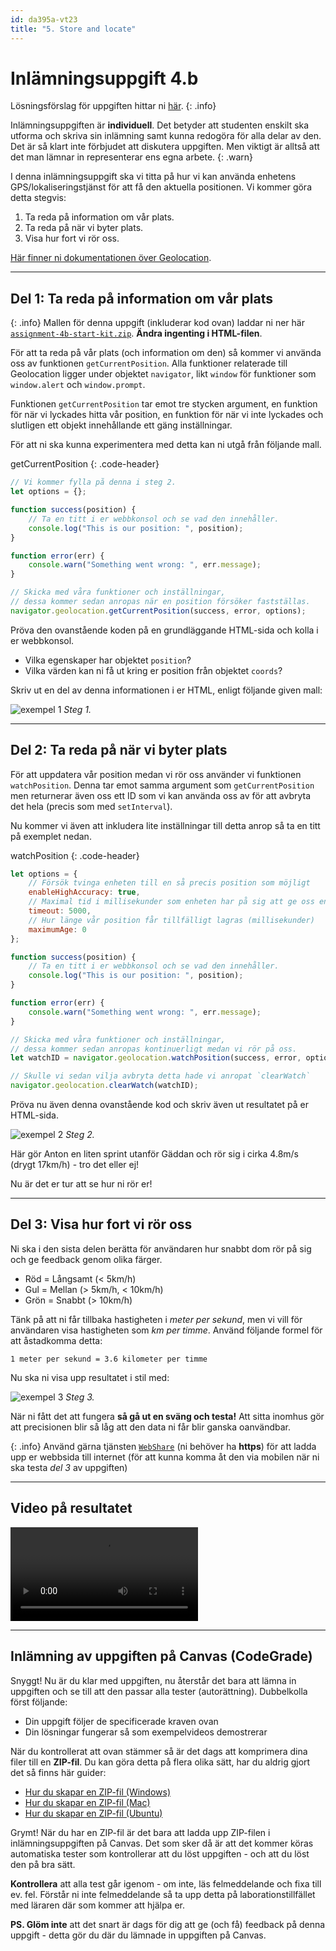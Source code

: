 ```yaml
---
id: da395a-vt23
title: "5. Store and locate"
---
```


# Inlämningsuppgift 4.b

Lösningsförslag för uppgiften hittar ni [här](../../assets/kod/4.b.zip).
{: .info}

Inlämningsuppgiften är **individuell**. Det betyder att studenten enskilt ska utforma och skriva sin inlämning samt kunna redogöra för alla delar av den. Det är så klart inte förbjudet att diskutera uppgiften. Men viktigt är alltså att det man lämnar in representerar ens egna arbete.
{: .warn}

I denna inlämningsuppgift ska vi titta på hur vi kan använda enhetens GPS/lokaliseringstjänst för att få den aktuella positionen. Vi kommer göra detta stegvis:

1. Ta reda på information om vår plats.
2. Ta reda på när vi byter plats.
3. Visa hur fort vi rör oss.

[Här finner ni dokumentationen över Geolocation](https://developer.mozilla.org/en-US/docs/Web/API/Geolocation).

---

## Del 1: Ta reda på information om vår plats

{: .info}
Mallen för denna uppgift (inkluderar kod ovan) laddar ni ner här [`assignment-4b-start-kit.zip`](../../assets/kod/assignment-4b-start-kit.zip).
**Ändra ingenting i HTML-filen**.

För att ta reda på vår plats (och information om den) så kommer vi använda oss av funktionen `getCurrentPosition`. Alla funktioner relaterade till Geolocation ligger under objektet `navigator`, likt `window` för funktioner som `window.alert` och `window.prompt`.

Funktionen `getCurrentPosition` tar emot tre stycken argument, en funktion för när vi lyckades hitta vår position, en funktion för när vi inte lyckades och slutligen ett objekt innehållande ett gäng inställningar.

För att ni ska kunna experimentera med detta kan ni utgå från följande mall.

getCurrentPosition
{: .code-header}

``` js
// Vi kommer fylla på denna i steg 2.
let options = {};

function success(position) {
    // Ta en titt i er webbkonsol och se vad den innehåller.
    console.log("This is our position: ", position);
}

function error(err) {
    console.warn("Something went wrong: ", err.message);
}

// Skicka med våra funktioner och inställningar,
// dessa kommer sedan anropas när en position försöker fastställas.
navigator.geolocation.getCurrentPosition(success, error, options);
```

Pröva den ovanstående koden på en grundläggande HTML-sida och kolla i er webbkonsol.

* Vilka egenskaper har objektet `position`?
* Vilka värden kan ni få ut kring er position från objektet `coords`?

Skriv ut en del av denna informationen i er HTML, enligt följande given mall:

![exempel 1](../../images/geo1.jpg) _Steg 1._

---

## Del 2: Ta reda på när vi byter plats

För att uppdatera vår position medan vi rör oss använder vi funktionen `watchPosition`. Denna tar emot samma argument som `getCurrentPosition` men returnerar även oss ett ID som vi kan använda oss av för att avbryta det hela (precis som med `setInterval`).

Nu kommer vi även att inkludera lite inställningar till detta anrop så ta en titt på exemplet nedan.

watchPosition
{: .code-header}

``` js
let options = {
    // Försök tvinga enheten till en så precis position som möjligt
    enableHighAccuracy: true,
    // Maximal tid i millisekunder som enheten har på sig att ge oss en position
    timeout: 5000,
    // Hur länge vår position får tillfälligt lagras (millisekunder)
    maximumAge: 0
};

function success(position) {
    // Ta en titt i er webbkonsol och se vad den innehåller.
    console.log("This is our position: ", position);
}

function error(err) {
    console.warn("Something went wrong: ", err.message);
}

// Skicka med våra funktioner och inställningar,
// dessa kommer sedan anropas kontinuerligt medan vi rör på oss.
let watchID = navigator.geolocation.watchPosition(success, error, options);

// Skulle vi sedan vilja avbryta detta hade vi anropat `clearWatch`
navigator.geolocation.clearWatch(watchID);
```

Pröva nu även denna ovanstående kod och skriv även ut resultatet på er HTML-sida.

![exempel 2](../../images/geo2.png) _Steg 2._

Här gör Anton en liten sprint utanför Gäddan och rör sig i cirka 4.8m/s (drygt 17km/h) - tro det eller ej!

Nu är det er tur att se hur ni rör er!

---

## Del 3: Visa hur fort vi rör oss

Ni ska i den sista delen berätta för användaren hur snabbt dom rör på sig och ge feedback genom olika färger.

* Röd = Långsamt (< 5km/h)
* Gul = Mellan (> 5km/h, < 10km/h)
* Grön = Snabbt (> 10km/h)

Tänk på att ni får tillbaka hastigheten i *meter per sekund*, men vi vill för användaren visa hastigheten som *km per timme*. Använd följande formel för att åstadkomma detta:

```
1 meter per sekund = 3.6 kilometer per timme
```

Nu ska ni visa upp resultatet i stil med:

![exempel 3](../../images/geo3.jpg) _Steg 3._

När ni fått det att fungera **så gå ut en sväng och testa!** Att sitta inomhus gör att precisionen blir så låg att den data ni får blir ganska oanvändbar.

{: .info}
Använd gärna tjänsten [`WebShare`](http://webshare.mah.se/) (ni behöver ha **https**) för att ladda upp er webbsida till internet (för att kunna komma åt den via mobilen när ni ska testa *del 3* av uppgiften)

---

## Video på resultatet

<video controls>
  <source src="http://webbintro.se/media/inl.4.b.mp4" type="video/mp4">
Your browser does not support the video tag.
</video>

---

## Inlämning av uppgiften på Canvas (CodeGrade)

Snyggt! Nu är du klar med uppgiften, nu återstår det bara att lämna in uppgiften och se till att den passar alla tester (autorättning). Dubbelkolla först följande:

* Din uppgift följer de specificerade kraven ovan
* Din lösningar fungerar så som exempelvideos demostrerar

När du kontrollerat att ovan stämmer så är det dags att komprimera dina filer till en **ZIP-fil**. Du kan göra detta på flera olika sätt, har du aldrig gjort det så finns här guider:

- [Hur du skapar en ZIP-fil (Windows)](https://support.microsoft.com/en-us/windows/zip-and-unzip-files-8d28fa72-f2f9-712f-67df-f80cf89fd4e5)
- [Hur du skapar en ZIP-fil (Mac)](https://support.apple.com/sv-se/guide/mac-help/mchlp2528/mac)
- [Hur du skapar en ZIP-fil (Ubuntu)](https://www.cyberciti.biz/faq/how-to-zip-a-folder-in-ubuntu-linux/)

Grymt! När du har en ZIP-fil är det bara att ladda upp ZIP-filen i inlämningsuppgiften på Canvas. Det som sker då är att det kommer köras automatiska tester som kontrollerar att du löst uppgiften - och att du löst den på bra sätt.

**Kontrollera** att alla test går igenom - om inte, läs felmeddelande och fixa till ev. fel. Förstår ni inte felmeddelande så ta upp detta på laborationstillfället med läraren där som kommer att hjälpa er.

**PS. Glöm inte** att det snart är dags för dig att ge (och få) feedback på denna uppgift - detta gör du där du lämnade in uppgiften på Canvas.